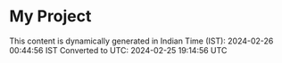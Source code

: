 # My Project

This content is dynamically generated in Indian Time (IST): 2024-02-26 00:44:56 IST
Converted to UTC: 2024-02-25 19:14:56 UTC
